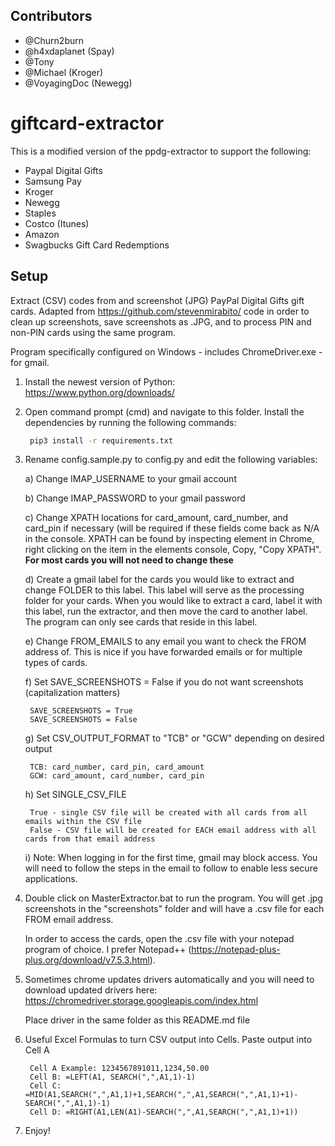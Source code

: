 ## Contributors
- @Churn2burn 
- @h4xdaplanet (Spay)
- @Tony 
- @Michael (Kroger)
- @VoyagingDoc (Newegg)

# giftcard-extractor
This is a modified version of the ppdg-extractor to support the following:
 - Paypal Digital Gifts
 - Samsung Pay
 - Kroger
 - Newegg
 - Staples
 - Costco (Itunes)
 - Amazon
 - Swagbucks Gift Card Redemptions

## Setup ##
Extract (CSV) codes from and screenshot (JPG) PayPal Digital Gifts gift cards. Adapted from https://github.com/stevenmirabito/ code in order to clean up screenshots, save screenshots as .JPG, and to process PIN and non-PIN cards using the same program.

Program specifically configured on Windows - includes ChromeDriver.exe - for gmail.

1) Install the newest version of Python: https://www.python.org/downloads/

2) Open command prompt (cmd) and navigate to this folder. Install the dependencies by running the following commands:
	
	```bash
	 pip3 install -r requirements.txt
    ```
    
3) Rename config.sample.py to config.py and edit the following variables:
	
	a) Change IMAP_USERNAME to your gmail account
	
	b) Change IMAP_PASSWORD to your gmail password
	
	c) Change XPATH locations for card_amount, card_number, and card_pin if necessary (will be required if these fields come back as N/A in the console. XPATH can be found by inspecting element in Chrome, right clicking on the item in the elements console, Copy, "Copy XPATH".  **For most cards you will not need to change these**
	
	d) Create a gmail label for the cards you would like to extract and change FOLDER to this label. This label will serve as the processing folder for your cards. When you would like to extract a card, label it with this label, run the extractor, and then move the card to another label. The program can only see cards that reside in this label.
	
	e) Change FROM_EMAILS to any email you want to check the FROM address of.  This is nice if you have forwarded emails or for multiple types of cards.
	
	f) Set SAVE_SCREENSHOTS = False if you do not want screenshots (capitalization matters)
	
	    SAVE_SCREENSHOTS = True
	    SAVE_SCREENSHOTS = False
	
	g) Set CSV_OUTPUT_FORMAT to "TCB" or "GCW" depending on desired output
	
	    TCB: card_number, card_pin, card_amount
	    GCW: card_amount, card_number, card_pin
	    
	h) Set SINGLE_CSV_FILE
	
	    True - single CSV file will be created with all cards from all emails within the CSV file
	    False - CSV file will be created for EACH email address with all cards from that email address
	
	i) Note: When logging in for the first time, gmail may block access. You will need to follow the steps in the email to follow to enable less secure applications.
	
4) Double click on MasterExtractor.bat to run the program. You will get .jpg screenshots in the "screenshots" folder and will have a .csv file for each FROM email address.
 
    In order to access the cards, open the .csv file with your notepad program of choice. I prefer Notepad++ (https://notepad-plus-plus.org/download/v7.5.3.html).

5) Sometimes chrome updates drivers automatically and you will need to download updated drivers here: https://chromedriver.storage.googleapis.com/index.html

    Place driver in the same folder as this README.md file

6) Useful Excel Formulas to turn CSV output into Cells.  Paste output into Cell A

        Cell A Example: 1234567891011,1234,50.00 
        Cell B: =LEFT(A1, SEARCH(",",A1,1)-1)        
        Cell C: =MID(A1,SEARCH(",",A1,1)+1,SEARCH(",",A1,SEARCH(",",A1,1)+1)-SEARCH(",",A1,1)-1)        
        Cell D: =RIGHT(A1,LEN(A1)-SEARCH(",",A1,SEARCH(",",A1,1)+1))

7) Enjoy!
